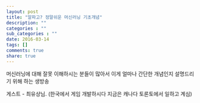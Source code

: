 ```yaml
---
layout: post
title: "알파고? 정말쉬운 머신러닝 기초개념"
description: ""
categories : ""
sub_categories : ""
date: 2016-03-14
tags: []
comments: true
share: true
---
```


  

머신러닝에 대해 잘못 이해하시는 분들이 많아서 이게 얼마나 간단한 개념인지 설명드리기 위해 하는 생방송

게스트 - 최유상님. (한국에서 게임 개발하시다 지금은 캐나다 토론토에서 일하고 계심)

  

